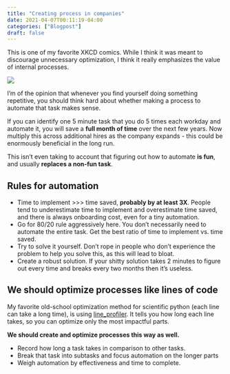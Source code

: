 ```yaml
---
title: "Creating process in companies"
date: 2021-04-07T00:11:19-04:00
categories: ["Blogpost"]
draft: false
---
```


This is one of my favorite XKCD comics.  While I think it was meant to discourage unnecessary optimization, I think it really emphasizes the value of internal processes.  

![](https://imgs.xkcd.com/comics/is_it_worth_the_time.png)

I’m of the opinion that whenever you find yourself doing something repetitive, you should think hard about whether making a process to automate that task makes sense.

If you can identify one 5 minute task that you do 5 times each workday and automate it, you will save a **full month of time** over the next few years.  Now multiply this across additional hires as the company expands - this could be enormously beneficial in the long run.

This isn’t even taking to account that figuring out how to automate **is fun**, and usually **replaces a non-fun task**.

## Rules for automation
* Time to implement >>> time saved, **probably by at least 3X**.  People tend to underestimate time to implement and overestimate time saved, and there is always onboarding cost, even for a tiny automation.
* Go for 80/20 rule aggressively here.  You don’t necessarily need to automate the entire task.  Get the best ratio of time to implement vs. time saved.
* Try to solve it yourself.  Don’t rope in people who don’t experience the problem to help you solve this, as this will lead to bloat.
* Create a robust solution.  If your shitty solution takes 2 minutes to figure out every time and breaks every two months then it’s useless.

## We should optimize processes like lines of code
My favorite old-school optimization method for scientific python (each line can take a long time), is using [line_profiler](https://github.com/rkern/line_profiler).  It tells you how long each line takes, so you can optimize only the most impactful parts.

**We should create and optimize processes this way as well.**
* Record how long a task takes in comparison to other tasks.
* Break that task into subtasks and focus automation on the longer parts
* Weigh automation by effectiveness and time to complete.